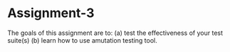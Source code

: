 # Assignment-3
The goals of this assignment are to: (a) test the effectiveness of  your test suite(s) (b) learn how to use amutation testing tool.
